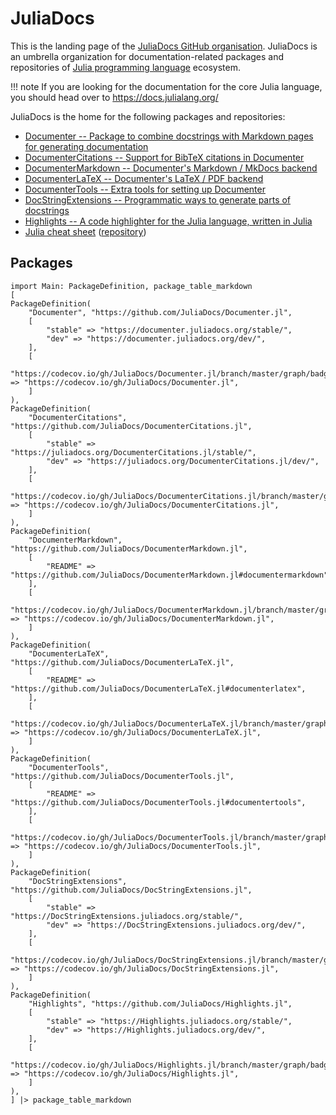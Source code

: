 # JuliaDocs

This is the landing page of the [JuliaDocs GitHub organisation](https://github.com/JuliaDocs/).
JuliaDocs is an umbrella organization for documentation-related packages and repositories
of [Julia programming language](https://julialang.org/) ecosystem.

!!! note
    If you are looking for the documentation for the core Julia language, you should head over
    to <https://docs.julialang.org/>

JuliaDocs is the home for the following packages and repositories:

* [Documenter -- Package to combine docstrings with Markdown pages for generating documentation](https://github.com/JuliaDocs/Documenter.jl)
* [DocumenterCitations -- Support for BibTeX citations in Documenter](https://github.com/JuliaDocs/DocumenterCitations.jl)
* [DocumenterMarkdown -- Documenter's Markdown / MkDocs backend](https://github.com/JuliaDocs/DocumenterMarkdown.jl)
* [DocumenterLaTeX -- Documenter's LaTeX / PDF backend](https://github.com/JuliaDocs/DocumenterLaTeX.jl)
* [DocumenterTools -- Extra tools for setting up Documenter](https://github.com/JuliaDocs/DocumenterTools.jl)
* [DocStringExtensions -- Programmatic ways to generate parts of docstrings](https://github.com/JuliaDocs/DocStringExtensions.jl)
* [Highlights -- A code highlighter for the Julia language, written in Julia](https://github.com/JuliaDocs/Highlights.jl)
* [Julia cheat sheet](https://cheatsheet.juliadocs.org/) ([repository](https://github.com/JuliaDocs/Julia-Cheat-Sheet))

## Packages

```@eval
import Main: PackageDefinition, package_table_markdown
[
PackageDefinition(
    "Documenter", "https://github.com/JuliaDocs/Documenter.jl",
    [
        "stable" => "https://documenter.juliadocs.org/stable/",
        "dev" => "https://documenter.juliadocs.org/dev/",
    ],
    [
        "https://codecov.io/gh/JuliaDocs/Documenter.jl/branch/master/graph/badge.svg" => "https://codecov.io/gh/JuliaDocs/Documenter.jl",
    ]
),
PackageDefinition(
    "DocumenterCitations", "https://github.com/JuliaDocs/DocumenterCitations.jl",
    [
        "stable" => "https://juliadocs.org/DocumenterCitations.jl/stable/",
        "dev" => "https://juliadocs.org/DocumenterCitations.jl/dev/",
    ],
    [
        "https://codecov.io/gh/JuliaDocs/DocumenterCitations.jl/branch/master/graph/badge.svg" => "https://codecov.io/gh/JuliaDocs/DocumenterCitations.jl",
    ]
),
PackageDefinition(
    "DocumenterMarkdown", "https://github.com/JuliaDocs/DocumenterMarkdown.jl",
    [
        "README" => "https://github.com/JuliaDocs/DocumenterMarkdown.jl#documentermarkdown",
    ],
    [
        "https://codecov.io/gh/JuliaDocs/DocumenterMarkdown.jl/branch/master/graph/badge.svg" => "https://codecov.io/gh/JuliaDocs/DocumenterMarkdown.jl",
    ]
),
PackageDefinition(
    "DocumenterLaTeX", "https://github.com/JuliaDocs/DocumenterLaTeX.jl",
    [
        "README" => "https://github.com/JuliaDocs/DocumenterLaTeX.jl#documenterlatex",
    ],
    [
        "https://codecov.io/gh/JuliaDocs/DocumenterLaTeX.jl/branch/master/graph/badge.svg" => "https://codecov.io/gh/JuliaDocs/DocumenterLaTeX.jl",
    ]
),
PackageDefinition(
    "DocumenterTools", "https://github.com/JuliaDocs/DocumenterTools.jl",
    [
        "README" => "https://github.com/JuliaDocs/DocumenterTools.jl#documentertools",
    ],
    [
        "https://codecov.io/gh/JuliaDocs/DocumenterTools.jl/branch/master/graph/badge.svg" => "https://codecov.io/gh/JuliaDocs/DocumenterTools.jl",
    ]
),
PackageDefinition(
    "DocStringExtensions", "https://github.com/JuliaDocs/DocStringExtensions.jl",
    [
        "stable" => "https://DocStringExtensions.juliadocs.org/stable/",
        "dev" => "https://DocStringExtensions.juliadocs.org/dev/",
    ],
    [
        "https://codecov.io/gh/JuliaDocs/DocStringExtensions.jl/branch/master/graph/badge.svg" => "https://codecov.io/gh/JuliaDocs/DocStringExtensions.jl",
    ]
),
PackageDefinition(
    "Highlights", "https://github.com/JuliaDocs/Highlights.jl",
    [
        "stable" => "https://Highlights.juliadocs.org/stable/",
        "dev" => "https://Highlights.juliadocs.org/dev/",
    ],
    [
        "https://codecov.io/gh/JuliaDocs/Highlights.jl/branch/master/graph/badge.svg" => "https://codecov.io/gh/JuliaDocs/Highlights.jl",
    ]
),
] |> package_table_markdown
```

